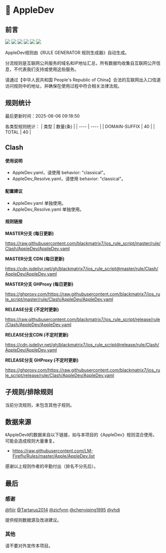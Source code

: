 # 🧸 AppleDev

## 前言

![](https://shields.io/badge/-移除重复规则-ff69b4) ![](https://shields.io/badge/-DOMAIN与DOMAIN--SUFFIX合并-green) ![](https://shields.io/badge/-DOMAIN--SUFFIX间合并-critical) ![](https://shields.io/badge/-DOMAIN与DOMAIN--KEYWORD合并-9cf) ![](https://shields.io/badge/-DOMAIN--SUFFIX与DOMAIN--KEYWORD合并-blue) ![](https://shields.io/badge/-IP--CIDR(6)合并-blueviolet) 

AppleDev规则由《RULE GENERATOR 规则生成器》自动生成。

分流规则是互联网公共服务的域名和IP地址汇总，所有数据均收集自互联网公开信息，不代表我们支持或使用这些服务。

请通过【中华人民共和国 People's Republic of China】合法的互联网出入口信道访问规则中的地址，并确保在使用过程中符合相关法律法规。

## 规则统计

最后更新时间：2025-06-06 09:18:50

各类型规则统计：
| 类型 | 数量(条)  | 
| ---- | ----  |
| DOMAIN-SUFFIX | 40  | 
| TOTAL | 40  | 


## Clash 

#### 使用说明
- AppleDev.yaml，请使用 behavior: "classical"。
- AppleDev_Resolve.yaml，请使用 behavior: "classical"。

#### 配置建议
- AppleDev.yaml 单独使用。
- AppleDev_Resolve.yaml 单独使用。

#### 规则链接
**MASTER分支 (每日更新)**

https://raw.githubusercontent.com/blackmatrix7/ios_rule_script/master/rule/Clash/AppleDev/AppleDev.yaml

**MASTER分支 CDN (每日更新)**

https://cdn.jsdelivr.net/gh/blackmatrix7/ios_rule_script@master/rule/Clash/AppleDev/AppleDev.yaml

**MASTER分支 GHProxy (每日更新)**

https://ghproxy.com/https://raw.githubusercontent.com/blackmatrix7/ios_rule_script/master/rule/Clash/AppleDev/AppleDev.yaml

**RELEASE分支 (不定时更新)**

https://raw.githubusercontent.com/blackmatrix7/ios_rule_script/release/rule/Clash/AppleDev/AppleDev.yaml

**RELEASE分支CDN (不定时更新)**

https://cdn.jsdelivr.net/gh/blackmatrix7/ios_rule_script@release/rule/Clash/AppleDev/AppleDev.yaml

**RELEASE分支 GHProxy (不定时更新)**

https://ghproxy.com/https://raw.githubusercontent.com/blackmatrix7/ios_rule_script/release/rule/Clash/AppleDev/AppleDev.yaml

## 子规则/排除规则


当前分流规则，未包含其他子规则。

## 数据来源

《AppleDev》的数据来自以下链接，如与本项目的《AppleDev》规则混合使用，可能会造成规则大量重复。

- https://raw.githubusercontent.com/LM-Firefly/Rules/master/Apple/AppleDev.list


感谢以上规则作者的辛勤付出（排名不分先后）。

## 最后

### 感谢

[@fiiir](https://github.com/fiiir) [@Tartarus2014](https://github.com/Tartarus2014) [@zjcfynn](https://github.com/zjcfynn) [@chenyiping1995](https://github.com/chenyiping1995) [@vhdj](https://github.com/vhdj)

提供规则数据源及改进建议。

### 其他

请不要对外宣传本项目。